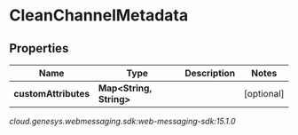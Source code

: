 # CleanChannelMetadata


## Properties

| Name | Type | Description | Notes |
| ------------ | ------------- | ------------- | ------------- |
| **customAttributes** | **Map&lt;String, String&gt;** |  |  [optional] |




_cloud.genesys.webmessaging.sdk:web-messaging-sdk:15.1.0_
